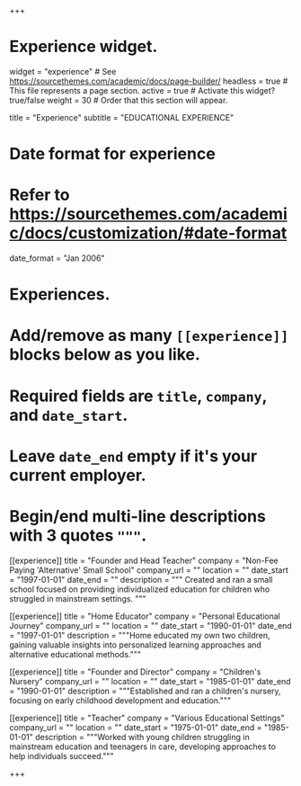 +++
# Experience widget.
widget = "experience"  # See https://sourcethemes.com/academic/docs/page-builder/
headless = true  # This file represents a page section.
active = true  # Activate this widget? true/false
weight = 30  # Order that this section will appear.

title = "Experience"
subtitle = "EDUCATIONAL EXPERIENCE"

# Date format for experience
#   Refer to https://sourcethemes.com/academic/docs/customization/#date-format
date_format = "Jan 2006"

# Experiences.
#   Add/remove as many `[[experience]]` blocks below as you like.
#   Required fields are `title`, `company`, and `date_start`.
#   Leave `date_end` empty if it's your current employer.
#   Begin/end multi-line descriptions with 3 quotes `"""`.
[[experience]]
  title = "Founder and Head Teacher"
  company = "Non-Fee Paying 'Alternative' Small School"
  company_url = ""
  location = ""
  date_start = "1997-01-01"
  date_end = ""
  description = """
  Created and ran a small school focused on providing individualized education for children who struggled in mainstream settings.
  """

[[experience]]
  title = "Home Educator"
  company = "Personal Educational Journey"
  company_url = ""
  location = ""
  date_start = "1990-01-01"
  date_end = "1997-01-01"
  description = """Home educated my own two children, gaining valuable insights into personalized learning approaches and alternative educational methods."""

[[experience]]
  title = "Founder and Director"
  company = "Children's Nursery"
  company_url = ""
  location = ""
  date_start = "1985-01-01"
  date_end = "1990-01-01"
  description = """Established and ran a children's nursery, focusing on early childhood development and education."""
  
[[experience]]
  title = "Teacher"
  company = "Various Educational Settings"
  company_url = ""
  location = ""
  date_start = "1975-01-01"
  date_end = "1985-01-01"
  description = """Worked with young children struggling in mainstream education and teenagers in care, developing approaches to help individuals succeed."""
  
+++

